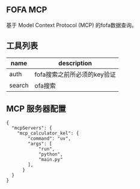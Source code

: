 ## FOFA MCP
基于 Model Context Protocol (MCP) 的fofa数据查询。


## 工具列表
| name | description |
| ----------- | ----------- |
| auth  | fofa搜索之前所必须的key验证 |
| search | ofa搜索 |

## MCP 服务器配置
```
{
  "mcpServers": {
    "mcp_calculator_kel": {
        "command": "uv",
        "args": [
            "run",
            "python",
            "main.py"
        ],
      }
  }
}
```

